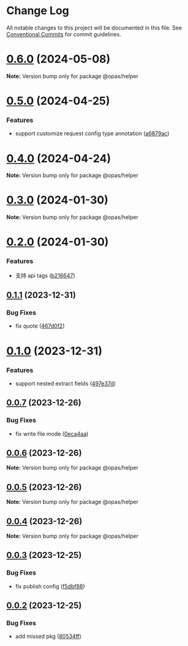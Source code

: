 # Change Log

All notable changes to this project will be documented in this file.
See [Conventional Commits](https://conventionalcommits.org) for commit guidelines.

# [0.6.0](https://github.com/kagawagao/opas/compare/v0.5.0...v0.6.0) (2024-05-08)

**Note:** Version bump only for package @opas/helper





# [0.5.0](https://github.com/kagawagao/opas/compare/v0.4.1...v0.5.0) (2024-04-25)


### Features

* support customize request config type annotation ([a6879ac](https://github.com/kagawagao/opas/commit/a6879ac200f313742786fb303efd7e39b5d9e565))





# [0.4.0](https://github.com/kagawagao/opas/compare/v0.3.2...v0.4.0) (2024-04-24)

**Note:** Version bump only for package @opas/helper





# [0.3.0](https://github.com/kagawagao/opas/compare/v0.2.0...v0.3.0) (2024-01-30)

**Note:** Version bump only for package @opas/helper





# [0.2.0](https://github.com/kagawagao/opas/compare/v0.1.1...v0.2.0) (2024-01-30)


### Features

* 支持 api tags ([b216647](https://github.com/kagawagao/opas/commit/b2166470d9fd18bf84eafc92ed1529f03c0448c8))





## [0.1.1](https://github.com/kagawagao/opas/compare/v0.1.0...v0.1.1) (2023-12-31)


### Bug Fixes

* fix quote ([467d0f2](https://github.com/kagawagao/opas/commit/467d0f282846e43d5a881bc1f571adef894df0d5))





# [0.1.0](https://github.com/kagawagao/opas/compare/v0.0.7...v0.1.0) (2023-12-31)


### Features

* support nested extract fields ([497e37d](https://github.com/kagawagao/opas/commit/497e37def83631246f02bce5b2b39d072d771ab6))





## [0.0.7](https://github.com/kagawagao/opas/compare/v0.0.6...v0.0.7) (2023-12-26)


### Bug Fixes

* fix write file mode ([0eca4aa](https://github.com/kagawagao/opas/commit/0eca4aa2d4045546c4493223b40cc7a6bc2ae7f1))





## [0.0.6](https://github.com/kagawagao/opas/compare/v0.0.5...v0.0.6) (2023-12-26)

**Note:** Version bump only for package @opas/helper





## [0.0.5](https://github.com/kagawagao/opas/compare/v0.0.4...v0.0.5) (2023-12-26)

**Note:** Version bump only for package @opas/helper





## [0.0.4](https://github.com/kagawagao/opas/compare/v0.0.3...v0.0.4) (2023-12-26)

**Note:** Version bump only for package @opas/helper





## [0.0.3](https://github.com/kagawagao/opas/compare/v0.0.2...v0.0.3) (2023-12-25)


### Bug Fixes

* fix publish config ([f5dbf88](https://github.com/kagawagao/opas/commit/f5dbf88593ff09fc9c07837985d7d248b6235d63))





## [0.0.2](https://github.com/kagawagao/opas/compare/v0.0.1...v0.0.2) (2023-12-25)


### Bug Fixes

* add missed pkg ([80534ff](https://github.com/kagawagao/opas/commit/80534ff2b9895545257ee7260fca515c5ca44b43))
